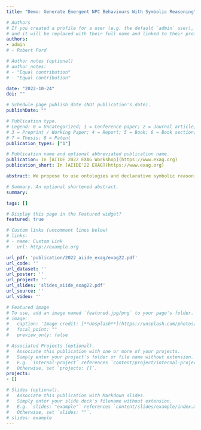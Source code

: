 ```yaml
---
title: "Demo: Generate Emergent NPC Behaviours With Symbolic Reasoning"

# Authors
# If you created a profile for a user (e.g. the default `admin` user), write the username (folder name) here 
# and it will be replaced with their full name and linked to their profile.
authors:
- admin
# - Robert Ford

# Author notes (optional)
# author_notes:
# - "Equal contribution"
# - "Equal contribution"

date: "2022-10-24"
doi: ""

# Schedule page publish date (NOT publication's date).
publishDate: ""

# Publication type.
# Legend: 0 = Uncategorized; 1 = Conference paper; 2 = Journal article;
# 3 = Preprint / Working Paper; 4 = Report; 5 = Book; 6 = Book section;
# 7 = Thesis; 8 = Patent
publication_types: ["1"]

# Publication name and optional abbreviated publication name.
publication: In [AIIDE 2022 EXAG Workshop](https://www.exag.org)
publication_short: In [AIIDE'22 EXAG](https://www.exag.org)

abstract: We propose to use ontologies and declarative symbolic reasoning to generate emergent behaviours of Non-Player Characters (NPCs). The objective is that the game designer only needs to specify the rules of the game and its components in a declarative way, as he would naturally do in a traditional board game. The logic reasoner will then deduce the NPC behaviours that comply with the game designer's rules without the game designer having to manually specify all the game possibilities by hand. We illustrate this approach on a prototype of the revisited Wumpus World game made on the Unity game engine with a Prolog environment. This approach is combined with the Well-Founded Semantics (WFS) to solve the problem of representation and reasoning despite the lack of NPC knowledge.

# Summary. An optional shortened abstract.
summary: 

tags: []

# Display this page in the Featured widget?
featured: true

# Custom links (uncomment lines below)
# links:
# - name: Custom Link
#   url: http://example.org

url_pdf: 'publication/2022_aiide_exag/exag22.pdf'
url_code: ''
url_dataset: ''
url_poster: ''
url_project: ''
url_slides: 'slides_aiide_exag22.pdf'
url_source: ''
url_video: ''

# Featured image
# To use, add an image named `featured.jpg/png` to your page's folder. 
# image:
#   caption: 'Image credit: [**Unsplash**](https://unsplash.com/photos/pLCdAaMFLTE)'
#   focal_point: ""
#   preview_only: false

# Associated Projects (optional).
#   Associate this publication with one or more of your projects.
#   Simply enter your project's folder or file name without extension.
#   E.g. `internal-project` references `content/project/internal-project/index.md`.
#   Otherwise, set `projects: []`.
projects:
- []

# Slides (optional).
#   Associate this publication with Markdown slides.
#   Simply enter your slide deck's filename without extension.
#   E.g. `slides: "example"` references `content/slides/example/index.md`.
#   Otherwise, set `slides: ""`.
# slides: example
---
```


<!-- {{% callout note %}}
Click the *Cite* button above to demo the feature to enable visitors to import publication metadata into their reference management software.
{{% /callout %}}

{{% callout note %}}
Create your slides in Markdown - click the *Slides* button to check out the example.
{{% /callout %}}

Supplementary notes can be added here, including [code, math, and images](https://wowchemy.com/docs/writing-markdown-latex/). -->
